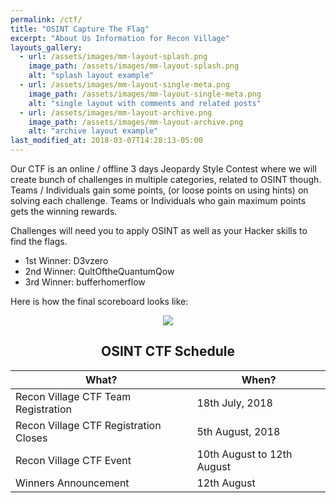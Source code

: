 ```yaml
---
permalink: /ctf/
title: "OSINT Capture The Flag"
excerpt: "About Us Information for Recon Village"
layouts_gallery:
  - url: /assets/images/mm-layout-splash.png
    image_path: /assets/images/mm-layout-splash.png
    alt: "splash layout example"
  - url: /assets/images/mm-layout-single-meta.png
    image_path: /assets/images/mm-layout-single-meta.png
    alt: "single layout with comments and related posts"
  - url: /assets/images/mm-layout-archive.png
    image_path: /assets/images/mm-layout-archive.png
    alt: "archive layout example"
last_modified_at: 2018-03-07T14:28:13-05:00
---
```


Our CTF is an online / offline 3 days Jeopardy Style Contest where we will create bunch of challenges in multiple categories, related to OSINT though. Teams / Individuals gain some points, (or loose points on using hints) on solving each challenge. Teams or Individuals who gain maximum points gets the winning rewards.

Challenges will need you to apply OSINT as well as your Hacker skills to find the flags. 

* 1st Winner: D3vzero
* 2nd Winner: QultOftheQuantumQow
* 3rd Winner: bufferhomerflow

Here is how the final scoreboard looks like:

<center><img src='https://pbs.twimg.com/media/DkajkGnUYAEg0p9.jpg:large'></center>

## <center> OSINT CTF Schedule </center>

| What?                                        | When?	                                           |
| ------------------------------------------- | ----------------------------------------------------- |
| Recon Village CTF Team Registration | 18th July, 2018 |
| Recon Village CTF Registration Closes | 5th August, 2018 | 
| Recon Village CTF Event| 10th August to 12th August |
| Winners Announcement | 12th August |
